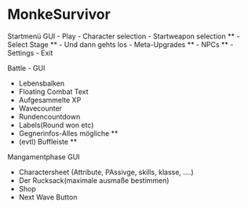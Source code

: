 # MonkeSurvivor

Startmenü GUI
	- Play
		- Character selection
			- Startweapon selection **
				- Select Stage **
					- Und dann gehts los
	- Meta-Upgrades **
	- NPCs **
	- Settings
	- Exit

Battle - GUI

- Lebensbalken
- Floating Combat Text
- Aufgesammelte XP
- Wavecounter
- Rundencountdown 
- Labels(Round won etc)
- Gegnerinfos-Alles mögliche **
- (evtl) Buffleiste **

Mangamentphase GUI

- Charactersheet (Attribute, PAssivge, skills, klasse, ....)
- Der Rucksack(maximale ausmaße bestimmen)
- Shop
- Next Wave Button